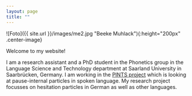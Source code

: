 ```yaml
---
layout: page
title: ""
---
```


![Foto]({{ site.url }}/images/me2.jpg "Beeke Muhlack"){:height="200px" .center-image}

Welcome to my website!

I am a research assistant and a PhD student in the Phonetics group in the Language Science and Technology department at Saarland University in Saarbrücken, Germany.
I am working in the [PINTS project](https://www.pauseparticles.org) which is looking at pause-internal particles in spoken language. My research project focusses on hesitation particles in German as well as other languages.



